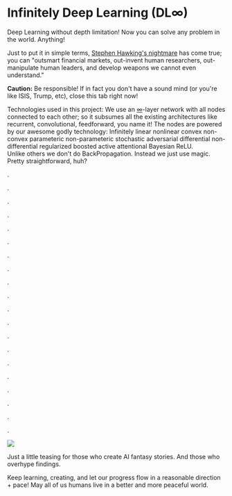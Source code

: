 # Infinitely Deep Learning (DL∞)
Deep Learning without depth limitation! Now you can solve any problem in the world. Anything! 

Just to put it in simple terms, [Stephen Hawking's nightmare](http://www.independent.co.uk/news/science/stephen-hawking-transcendence-looks-at-the-implications-of-artificial-intelligence-but-are-we-taking-9313474.html) has come true; you can "outsmart financial markets, out-invent human researchers, out-manipulate human leaders, and develop weapons we cannot even understand."

**Caution:** Be responsible! If in fact you don't have a sound mind (or you're like ISIS, Trump, etc), close this tab right now! 

Technologies used in this project: We use an [∞](https://en.wikipedia.org/wiki/Limits_to_computation)-layer network with all nodes connected to each other; so it subsumes all the existing architectures like recurrent, convolutional, feedforward, you name it! The nodes are powered by our awesome godly technology: Infinitely linear nonlinear convex non-convex parameteric non-parameteric stochastic adversarial differential non-differential regularized boosted active attentional Bayesian ReLU.  
Unlike others we don't do BackPropagation. Instead we just use magic. Pretty straightforward, huh? 

 .
 
 . 
 
 . 
 
 .
 
 . 
 
 . 
 
 .
 
 . 
 
 . 
 
 .
 
 . 
 
 . 
 
 .
 
 . 
 
 . 
 
 .
 
 . 
 
 . 
 
 .
 
 . 
 
 
 
 ![](http://sd.keepcalm-o-matic.co.uk/i-w600/haha-i-was-just-kidding-you.jpg)
 
 Just a little teasing for those who create AI fantasy stories. 
 And those who overhype findings. 
 
 
 Keep learning, creating, and let our progress flow in a reasonable direction + pace! 
 May all of us humans live in a better and more peaceful world. 
